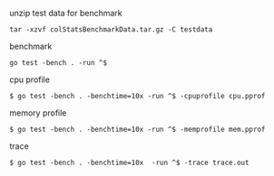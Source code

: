 unzip test data for benchmark
```
tar -xzvf colStatsBenchmarkData.tar.gz -C testdata
```

benchmark
```
go test -bench . -run ^$
```

cpu profile
```
$ go test -bench . -benchtime=10x -run ^$ -cpuprofile cpu.pprof
```

memory profile
```
$ go test -bench . -benchtime=10x -run ^$ -memprofile mem.pprof
```

trace
```
$ go test -bench . -benchtime=10x  -run ^$ -trace trace.out
```
